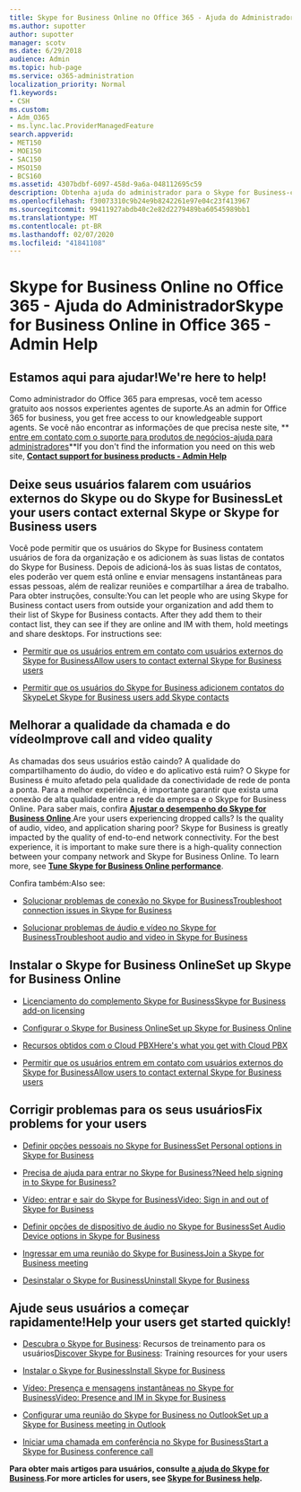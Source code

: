 ```yaml
---
title: Skype for Business Online no Office 365 - Ajuda do Administrador
ms.author: supotter
author: supotter
manager: scotv
ms.date: 6/29/2018
audience: Admin
ms.topic: hub-page
ms.service: o365-administration
localization_priority: Normal
f1.keywords:
- CSH
ms.custom:
- Adm_O365
- ms.lync.lac.ProviderManagedFeature
search.appverid:
- MET150
- MOE150
- SAC150
- MSO150
- BCS160
ms.assetid: 4307bdbf-6097-458d-9a6a-048112695c59
description: Obtenha ajuda do administrador para o Skype for Business-configure o Skype for Business, sua rede, reuniões e mensagens instantâneas e acesso externo para usuários. definir configurações, solucionar problemas e exibir relatórios de uso.
ms.openlocfilehash: f30073310c9b24e9b8242261e97e04c23f413967
ms.sourcegitcommit: 99411927abdb40c2e82d2279489ba60545989bb1
ms.translationtype: MT
ms.contentlocale: pt-BR
ms.lasthandoff: 02/07/2020
ms.locfileid: "41841108"
---
```

# <a name="skype-for-business-online-in-office-365---admin-help"></a><span data-ttu-id="d900f-104">Skype for Business Online no Office 365 - Ajuda do Administrador</span><span class="sxs-lookup"><span data-stu-id="d900f-104">Skype for Business Online in Office 365 - Admin Help</span></span>

## <a name="were-here-to-help"></a><span data-ttu-id="d900f-105">Estamos aqui para ajudar!</span><span class="sxs-lookup"><span data-stu-id="d900f-105">We're here to help!</span></span>

<span data-ttu-id="d900f-106">Como administrador do Office 365 para empresas, você tem acesso gratuito aos nossos experientes agentes de suporte.</span><span class="sxs-lookup"><span data-stu-id="d900f-106">As an admin for Office 365 for business, you get free access to our knowledgeable support agents.</span></span> <span data-ttu-id="d900f-107">Se você não encontrar as informações de que precisa neste site, \*\* [entre em contato com o suporte para produtos de negócios-ajuda para administradores](https://support.office.com/article/32a17ca7-6fa0-4870-8a8d-e25ba4ccfd4b)\*\*</span><span class="sxs-lookup"><span data-stu-id="d900f-107">If you don't find the information you need on this web site, **[Contact support for business products - Admin Help](https://support.office.com/article/32a17ca7-6fa0-4870-8a8d-e25ba4ccfd4b)**</span></span>
  
## <a name="let-your-users-contact-external-skype-or-skype-for-business-users"></a><span data-ttu-id="d900f-108">Deixe seus usuários falarem com usuários externos do Skype ou do Skype for Business</span><span class="sxs-lookup"><span data-stu-id="d900f-108">Let your users contact external Skype or Skype for Business users</span></span>

<span data-ttu-id="d900f-p103">Você pode permitir que os usuários do Skype for Business contatem usuários de fora da organização e os adicionem às suas listas de contatos do Skype for Business. Depois de adicioná-los às suas listas de contatos, eles poderão ver quem está online e enviar mensagens instantâneas para essas pessoas, além de realizar reuniões e compartilhar a área de trabalho. Para obter instruções, consulte:</span><span class="sxs-lookup"><span data-stu-id="d900f-p103">You can let people who are using Skype for Business contact users from outside your organization and add them to their list of Skype for Business contacts. After they add them to their contact list, they can see if they are online and IM with them, hold meetings and share desktops. For instructions see:</span></span>
  
- [<span data-ttu-id="d900f-112">Permitir que os usuários entrem em contato com usuários externos do Skype for Business</span><span class="sxs-lookup"><span data-stu-id="d900f-112">Allow users to contact external Skype for Business users</span></span>](https://support.office.com/article/b414873a-0059-4cd5-aea1-e5d0857dbc94)
    
- [<span data-ttu-id="d900f-113">Permitir que os usuários do Skype for Business adicionem contatos do Skype</span><span class="sxs-lookup"><span data-stu-id="d900f-113">Let Skype for Business users add Skype contacts</span></span>](https://support.office.com/article/08666236-1894-42ae-8846-e49232bbc460)
    
## <a name="improve-call-and-video-quality"></a><span data-ttu-id="d900f-114">Melhorar a qualidade da chamada e do vídeo</span><span class="sxs-lookup"><span data-stu-id="d900f-114">Improve call and video quality</span></span>

<span data-ttu-id="d900f-p104">As chamadas dos seus usuários estão caindo? A qualidade do compartilhamento do áudio, do vídeo e do aplicativo está ruim? O Skype for Business é muito afetado pela qualidade da conectividade de rede de ponta a ponta. Para a melhor experiência, é importante garantir que exista uma conexão de alta qualidade entre a rede da empresa e o Skype for Business Online. Para saber mais, confira **[Ajustar o desempenho do Skype for Business Online](tune-skype-for-business-online-performance.md)**.</span><span class="sxs-lookup"><span data-stu-id="d900f-p104">Are your users experiencing dropped calls? Is the quality of audio, video, and application sharing poor? Skype for Business is greatly impacted by the quality of end-to-end network connectivity. For the best experience, it is important to make sure there is a high-quality connection between your company network and Skype for Business Online. To learn more, see **[Tune Skype for Business Online performance](tune-skype-for-business-online-performance.md)**.</span></span> 
  
<span data-ttu-id="d900f-120">Confira também:</span><span class="sxs-lookup"><span data-stu-id="d900f-120">Also see:</span></span>
  
- [<span data-ttu-id="d900f-121">Solucionar problemas de conexão no Skype for Business</span><span class="sxs-lookup"><span data-stu-id="d900f-121">Troubleshoot connection issues in Skype for Business</span></span>](https://support.office.com/article/ca302828-783f-425c-bbe2-356348583771)
    
- [<span data-ttu-id="d900f-122">Solucionar problemas de áudio e vídeo no Skype for Business</span><span class="sxs-lookup"><span data-stu-id="d900f-122">Troubleshoot audio and video in Skype for Business</span></span>](https://support.office.com/article/62777bc6-c52b-47ae-84ba-a8905c3b71dc)
    
## <a name="set-up-skype-for-business-online"></a><span data-ttu-id="d900f-123">Instalar o Skype for Business Online</span><span class="sxs-lookup"><span data-stu-id="d900f-123">Set up Skype for Business Online</span></span>

- [<span data-ttu-id="d900f-124">Licenciamento do complemento Skype for Business</span><span class="sxs-lookup"><span data-stu-id="d900f-124">Skype for Business add-on licensing</span></span>](https://support.office.com/article/3ed752b1-5983-43f9-bcfd-760619ab40a7)
    
- [<span data-ttu-id="d900f-125">Configurar o Skype for Business Online</span><span class="sxs-lookup"><span data-stu-id="d900f-125">Set up Skype for Business Online</span></span>](https://support.office.com/article/40296968-e779-4259-980b-c2de1c044c6e)
    
- [<span data-ttu-id="d900f-126">Recursos obtidos com o Cloud PBX</span><span class="sxs-lookup"><span data-stu-id="d900f-126">Here's what you get with Cloud PBX</span></span>](https://support.office.com/article/bc9756d1-8a2f-42c4-98f6-afb17c29231c)
    
- [<span data-ttu-id="d900f-127">Permitir que os usuários entrem em contato com usuários externos do Skype for Business</span><span class="sxs-lookup"><span data-stu-id="d900f-127">Allow users to contact external Skype for Business users</span></span>](https://support.office.com/article/b414873a-0059-4cd5-aea1-e5d0857dbc94)
    
## <a name="fix-problems-for-your-users"></a><span data-ttu-id="d900f-128">Corrigir problemas para os seus usuários</span><span class="sxs-lookup"><span data-stu-id="d900f-128">Fix problems for your users</span></span>

- [<span data-ttu-id="d900f-129">Definir opções pessoais no Skype for Business</span><span class="sxs-lookup"><span data-stu-id="d900f-129">Set Personal options in Skype for Business</span></span>](https://support.office.com/article/68bacc31-71d3-44c3-a4d4-64da78c447aa#bkmk-stop-automatic-startup)
    
- [<span data-ttu-id="d900f-130">Precisa de ajuda para entrar no Skype for Business?</span><span class="sxs-lookup"><span data-stu-id="d900f-130">Need help signing in to Skype for Business?</span></span>](https://support.office.com/article/448b8ea7-5b33-444a-afd4-175fc9930d05)
    
- [<span data-ttu-id="d900f-131">Vídeo: entrar e sair do Skype for Business</span><span class="sxs-lookup"><span data-stu-id="d900f-131">Video: Sign in and out of Skype for Business</span></span>](https://support.office.com/article/8abed4b3-ac48-493e-9d76-0e10140e9451)
    
- [<span data-ttu-id="d900f-132">Definir opções de dispositivo de áudio no Skype for Business</span><span class="sxs-lookup"><span data-stu-id="d900f-132">Set Audio Device options in Skype for Business</span></span>](https://support.office.com/article/2533d929-9814-4349-8ae4-fca29246e2ff)
    
- [<span data-ttu-id="d900f-133">Ingressar em uma reunião do Skype for Business</span><span class="sxs-lookup"><span data-stu-id="d900f-133">Join a Skype for Business meeting</span></span>](https://support.office.com/article/3862be6d-758a-4064-a016-67c0febf3cd5)
    
- [<span data-ttu-id="d900f-134">Desinstalar o Skype for Business</span><span class="sxs-lookup"><span data-stu-id="d900f-134">Uninstall Skype for Business</span></span>](https://support.office.com/article/28C4A036-7F22-406C-B7F4-87894CBAF902)
    
## <a name="help-your-users-get-started-quickly"></a><span data-ttu-id="d900f-135">Ajude seus usuários a começar rapidamente!</span><span class="sxs-lookup"><span data-stu-id="d900f-135">Help your users get started quickly!</span></span>

- <span data-ttu-id="d900f-136">[Descubra o Skype for Business](https://support.office.com/article/8a3491a3-c095-4718-80cf-cbbe4afe4eba): Recursos de treinamento para os usuários</span><span class="sxs-lookup"><span data-stu-id="d900f-136">[Discover Skype for Business](https://support.office.com/article/8a3491a3-c095-4718-80cf-cbbe4afe4eba): Training resources for your users</span></span> 
    
- [<span data-ttu-id="d900f-137">Instalar o Skype for Business</span><span class="sxs-lookup"><span data-stu-id="d900f-137">Install Skype for Business</span></span>](https://support.office.com/article/8a0d4da8-9d58-44f9-9759-5c8f340cb3fb)
    
- [<span data-ttu-id="d900f-138">Vídeo: Presença e mensagens instantâneas no Skype for Business</span><span class="sxs-lookup"><span data-stu-id="d900f-138">Video: Presence and IM in Skype for Business</span></span>](https://support.office.com/article/c873b869-4ce0-4375-9bea-5de150eaf081)
    
- [<span data-ttu-id="d900f-139">Configurar uma reunião do Skype for Business no Outlook</span><span class="sxs-lookup"><span data-stu-id="d900f-139">Set up a Skype for Business meeting in Outlook</span></span>](https://support.office.com/article/b8305620-d16e-4667-989d-4a977aad6556)
    
- [<span data-ttu-id="d900f-140">Iniciar uma chamada em conferência no Skype for Business</span><span class="sxs-lookup"><span data-stu-id="d900f-140">Start a Skype for Business conference call</span></span>](https://support.office.com/article/8dc8ac52-91ac-4db9-8672-11551fdaf997)
    
 <span data-ttu-id="d900f-141">**Para obter mais artigos para usuários, consulte [a ajuda do Skype for Business](https://support.office.com/article/4fbe07ce-6b15-4a06-bcf0-baea57890410).**</span><span class="sxs-lookup"><span data-stu-id="d900f-141">**For more articles for users, see [Skype for Business help](https://support.office.com/article/4fbe07ce-6b15-4a06-bcf0-baea57890410).**</span></span>
  


